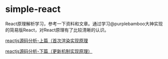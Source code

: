 # simple-react

React原理解析学习，参考一下资料和文章。通过学习@purplebamboo大神实现的简易版React，对React原理有了比较清晰的认识。

[reactjs源码分析-上篇（首次渲染实现原理](http://purplebamboo.github.io/2015/09/15/reactjs_source_analyze_part_one/)

[reactjs源码分析-下篇（更新机制实现原理）](http://purplebamboo.github.io/2015/09/15/reactjs_source_analyze_part_two/)